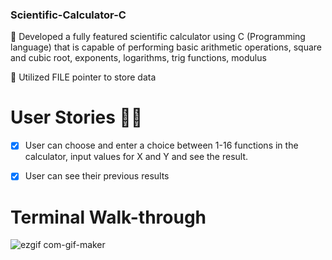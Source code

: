 ### Scientific-Calculator-C

🔶 Developed a fully featured scientific calculator using
 C (Programming language) that is capable of performing basic arithmetic operations, square and cubic root, exponents, logarithms, trig functions, modulus

🔶 Utilized FILE pointer to store data



# User Stories 👨‍💻
- [x] User can choose and enter a choice between 1-16 functions in the calculator, input values for X and Y and see the result. 
- [x] User can see their previous results



# Terminal Walk-through
![ezgif com-gif-maker](https://user-images.githubusercontent.com/102193884/179435082-4eb07c2f-63c9-4804-a629-0cf77759e43c.gif)
